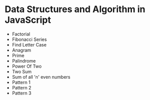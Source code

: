 # Data Structures and Algorithm in JavaScript

- Factorial
- Fibonacci Series
- Find Letter Case
- Anagram
- Prime
- Palindrome
- Power Of Two
- Two Sum
- Sum of all 'n' even numbers
- Pattern 1
- Pattern 2
- Pattern 3
